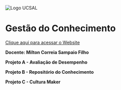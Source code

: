 ![Logo UCSAL](https://image.ibb.co/hhX6vz/QQWQWQWQ.png)
# Gestão do Conhecimento

[Clique aqui para acessar o Website](https://qoppabot.github.io/gestaoconhecimento/)

**Docente: Milton Correia Sampaio Filho**



  **Projeto A - Avaliação de Desempenho** 
    
    
  **Projeto B - Repositório do Conhecimento**
    
    
  **Projeto C - Cultura Maker**    
